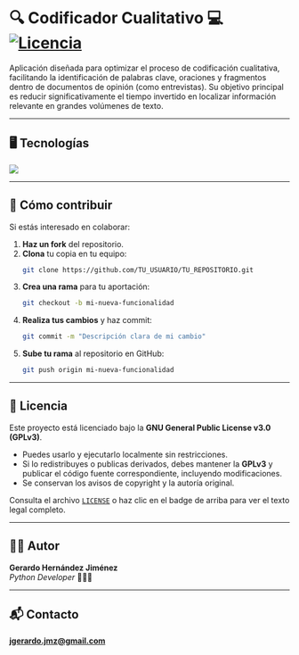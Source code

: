 # 🔍 Codificador Cualitativo 💻  [![Licencia](https://img.shields.io/badge/Licencia-GPLv3-blue.svg)](https://www.gnu.org/licenses/gpl-3.0.html) 

Aplicación diseñada para optimizar el proceso de codificación cualitativa, facilitando la identificación de palabras clave, oraciones y fragmentos dentro de documentos de opinión (como entrevistas). Su objetivo principal es reducir significativamente el tiempo invertido en localizar información relevante en grandes volúmenes de texto.

---

## 🖥️ Tecnologías

[![](https://skillicons.dev/icons?i=py,vscode,git,github)](https://skillicons.dev)

---
## 🤝 Cómo contribuir

Si estás interesado en colaborar:
1. **Haz un fork** del repositorio.
2. **Clona** tu copia en tu equipo:
   ```bash
   git clone https://github.com/TU_USUARIO/TU_REPOSITORIO.git
3. **Crea una rama** para tu aportación:
   ```bash
   git checkout -b mi-nueva-funcionalidad
4. **Realiza tus cambios** y haz commit:
   ```bash
   git commit -m "Descripción clara de mi cambio"
5. **Sube tu rama** al repositorio en GitHub:
   ```bash
   git push origin mi-nueva-funcionalidad

---

## 📜 Licencia 

Este proyecto está licenciado bajo la **GNU General Public License v3.0 (GPLv3)**.  
- Puedes usarlo y ejecutarlo localmente sin restricciones.
- Si lo redistribuyes o publicas derivados, debes mantener la **GPLv3** y publicar el código fuente correspondiente, incluyendo modificaciones.
- Se conservan los avisos de copyright y la autoría original.

Consulta el archivo [`LICENSE`](./LICENSE) o haz clic en el badge de arriba para ver el texto legal completo.

---

## 👨‍💻 Autor

**Gerardo Hernández Jiménez**  
*Python Developer* 🧑‍💻🐍

---

## 📬 Contacto
**jgerardo.jmz@gmail.com**
